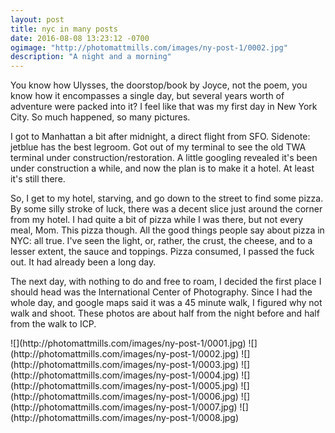 ```yaml
---
layout: post
title: nyc in many posts
date: 2016-08-08 13:23:12 -0700
ogimage: "http://photomattmills.com/images/ny-post-1/0002.jpg"
description: "A night and a morning"
---
```


You know how Ulysses, the doorstop/book by Joyce, not the poem, you know how it encompasses a single day, but several years worth of adventure were packed into it? I feel like that was my first day in New York City. So much happened, so many pictures.

I got to Manhattan a bit after midnight, a direct flight from SFO. Sidenote: jetblue has the best legroom. Got out of my terminal to see the old TWA terminal under construction/restoration. A little googling revealed it's been under construction a while, and now the plan is to make it a hotel. At least it's still there.

So, I get to my hotel, starving, and go down to the street to find some pizza. By some silly stroke of luck, there was a decent slice just around the corner from my hotel. I had quite a bit of pizza while I was there, but not every meal, Mom. This pizza though. All the good things people say about pizza in NYC: all true. I've seen the light, or, rather, the crust, the cheese, and to a lesser extent, the sauce and toppings. Pizza consumed, I passed the fuck out. It had already been a long day.

The next day, with nothing to do and free to roam, I decided the first place I should head was the International Center of Photography. Since I had the whole day, and google maps said it was a 45 minute walk, I figured why not walk and shoot. These photos are about half from the night before and half from the walk to ICP.

<span style="display:block;" class="center">
  ![](http://photomattmills.com/images/ny-post-1/0001.jpg)
![](http://photomattmills.com/images/ny-post-1/0002.jpg)
![](http://photomattmills.com/images/ny-post-1/0003.jpg)
![](http://photomattmills.com/images/ny-post-1/0004.jpg)
![](http://photomattmills.com/images/ny-post-1/0005.jpg)
![](http://photomattmills.com/images/ny-post-1/0006.jpg)
![](http://photomattmills.com/images/ny-post-1/0007.jpg)
![](http://photomattmills.com/images/ny-post-1/0008.jpg)
</span>
